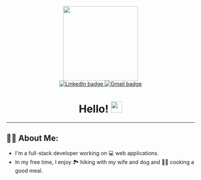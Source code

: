 <div align="center">
  <img src="https://res.cloudinary.com/detcvmtip/image/upload/v1656448763/hiking_dscajk.jpg" height="200" width="auto"/>
  <div>
    <a target="_blank" href="https://www.linkedin.com/in/pjkozlowskijr/" rel="noopener noreferrer">
      <img src="https://img.shields.io/badge/LinkedIn-blue?logo=linkedin&logoColor=white&style=for-the-badge" alt="LinkedIn badge">
    </a>
    <a href="mailto:pjkozlowskijr@gmail.com">
      <img src="https://img.shields.io/badge/Gmail-red?logo=gmail&logoColor=white&style=for-the-badge" alt="Gmail badge">
    </a>
  </div>
  <h1>
    Hello!
    <img src="https://media.giphy.com/media/hvRJCLFzcasrR4ia7z/giphy.gif" width="30"/>
  </h1>
</div>

---

## :man_technologist: About Me: 

- I'm a full-stack developer working on :computer: web applications. 
- In my free time, I enjoy :national_park: hiking with my wife and dog and :man_cook: cooking a good meal.
